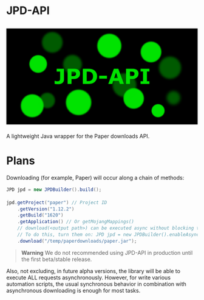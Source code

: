 # JPD-API
![JDP-API](banner.png)
--
A lightweight Java wrapper for the Paper downloads API.

# Plans
Downloading (for example, Paper) will occur along a chain of methods:
```java
JPD jpd = new JPDBuilder().build();

jpd.getProject("paper") // Project ID
    .getVersion("1.12.2")
    .getBuild("1620")
    .getApplication() // Or getMojangMappings()
    // download(<output path>) can be executed async without blocking the Thread
    // To do this, turn them on: JPD jpd = new JPDBuilder().enableAsyncDownloads().build();
    .download("/temp/paperdownloads/paper.jar"); 
```

> **Warning**
> We do not recommended using JPD-API in production until the first beta/stable release.

Also, not excluding, in future alpha versions, the library will be able to execute ALL requests asynchronously. However, for write various automation scripts, the usual synchronous behavior in combination with asynchronous downloading is enough for most tasks.
